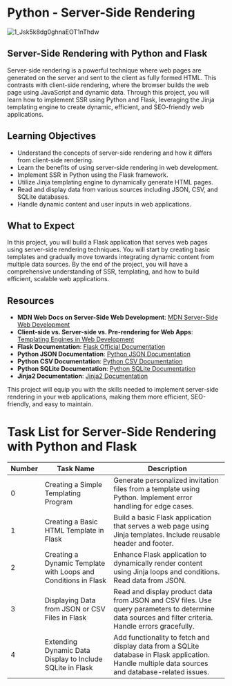 # Python - Server-Side Rendering

![1_Jsk5k8dg0ghnaEOT1nThdw](https://github.com/user-attachments/assets/7567457d-c2c2-4586-ad55-fe96038c63ca)

## Server-Side Rendering with Python and Flask

Server-side rendering is a powerful technique where web pages are generated on the server and sent to the client as fully formed HTML. This contrasts with client-side rendering, where the browser builds the web page using JavaScript and dynamic data. Through this project, you will learn how to implement SSR using Python and Flask, leveraging the Jinja templating engine to create dynamic, efficient, and SEO-friendly web applications.

## Learning Objectives

- Understand the concepts of server-side rendering and how it differs from client-side rendering.
- Learn the benefits of using server-side rendering in web development.
- Implement SSR in Python using the Flask framework.
- Utilize Jinja templating engine to dynamically generate HTML pages.
- Read and display data from various sources including JSON, CSV, and SQLite databases.
- Handle dynamic content and user inputs in web applications.

## What to Expect

In this project, you will build a Flask application that serves web pages using server-side rendering techniques. You will start by creating basic templates and gradually move towards integrating dynamic content from multiple data sources. By the end of the project, you will have a comprehensive understanding of SSR, templating, and how to build efficient, scalable web applications.

## Resources

- **MDN Web Docs on Server-Side Web Development**: [MDN Server-Side Web Development](https://developer.mozilla.org/en-US/docs/Learn/Server-side)
- **Client-side vs. Server-side vs. Pre-rendering for Web Apps**: [Templating Engines in Web Development](https://www.sitepoint.com/client-side-vs-server-side-rendering/)
- **Flask Documentation**: [Flask Official Documentation](https://flask.palletsprojects.com/)
- **Python JSON Documentation**: [Python JSON Documentation](https://docs.python.org/3/library/json.html)
- **Python CSV Documentation**: [Python CSV Documentation](https://docs.python.org/3/library/csv.html)
- **Python SQLite Documentation**: [Python SQLite Documentation](https://docs.python.org/3/library/sqlite3.html)
- **Jinja2 Documentation**: [Jinja2 Documentation](https://jinja.palletsprojects.com/)

This project will equip you with the skills needed to implement server-side rendering in your web applications, making them more efficient, SEO-friendly, and easy to maintain.

# Task List for Server-Side Rendering with Python and Flask

| Number | Task Name                                        | Description                                                                                                     |
|--------|--------------------------------------------------|-----------------------------------------------------------------------------------------------------------------|
| 0      | Creating a Simple Templating Program             | Generate personalized invitation files from a template using Python. Implement error handling for edge cases.    |
| 1      | Creating a Basic HTML Template in Flask          | Build a basic Flask application that serves a web page using Jinja templates. Include reusable header and footer.|
| 2      | Creating a Dynamic Template with Loops and Conditions in Flask | Enhance Flask application to dynamically render content using Jinja loops and conditions. Read data from JSON. |
| 3      | Displaying Data from JSON or CSV Files in Flask  | Read and display product data from JSON and CSV files. Use query parameters to determine data sources and filter criteria. Handle errors gracefully. |
| 4      | Extending Dynamic Data Display to Include SQLite in Flask | Add functionality to fetch and display data from a SQLite database in Flask application. Handle multiple data sources and database-related issues. |

